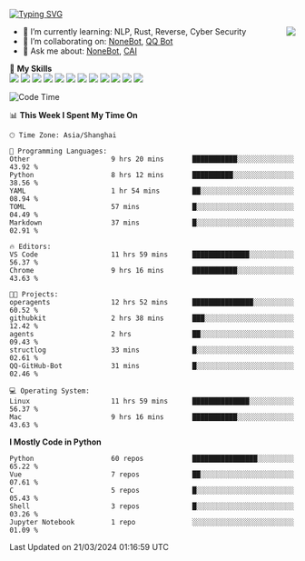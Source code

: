 [![Typing SVG](https://readme-typing-svg.herokuapp.com?size=25&duration=2500&color=8C43EA&vCenter=true&width=200&height=40&lines=Hi+there+%F0%9F%91%8B%F0%9F%8F%BB;I'm+yanyongyu)](https://git.io/typing-svg)

<a href="#">
  <img align="right" src="https://github-readme-stats.vercel.app/api?username=yanyongyu&count_private=true&show_icons=true&bg_color=15,f2f7fd,E0EAFC" />
</a>

- 🌱 I’m currently learning: NLP, Rust, Reverse, Cyber Security
- 👯 I’m collaborating on: [NoneBot](https://github.com/nonebot), [QQ Bot](https://github.com/Mrs4s/go-cqhttp)
- 💬 Ask me about: [NoneBot](https://github.com/nonebot), [CAI](https://github.com/cscs181/CAI)

🌟 **My Skills**  
![](https://img.shields.io/badge/-Python-3e74a2?style=flat-square&logo=Python&logoColor=fff)
![](https://img.shields.io/badge/-TypeScript-3178C6?style=flat-square&logo=TypeScript&logoColor=fff)
![](https://img.shields.io/badge/-Vue-4fc08d?style=flat-square&logo=Vue.js&logoColor=fff)
![](https://img.shields.io/badge/-React-2d98ce?style=flat-square&logo=React&logoColor=fff)
![](https://img.shields.io/badge/-FastAPI-009688?style=flat-square&logo=FastAPI&logoColor=fff)
![](https://img.shields.io/badge/-Linux-000000?style=flat-square&logo=Linux&logoColor=fff)
![](https://img.shields.io/badge/-Docker-2496ED?style=flat-square&logo=Docker&logoColor=fff)
![](https://img.shields.io/badge/-Kubernetes-326CE5?style=flat-square&logo=Kubernetes&logoColor=fff)
![](https://img.shields.io/badge/-GitHub%20Actions-2088FF?style=flat-square&logo=GitHubActions&logoColor=fff)
![](https://img.shields.io/badge/-PostgreSQL-4169E1?style=flat-square&logo=PostgreSQL&logoColor=fff)
![](https://img.shields.io/badge/-Redis-DC382D?style=flat-square&logo=Redis&logoColor=fff)
![](https://img.shields.io/badge/-MongoDB-47A248?style=flat-square&logo=MongoDB&logoColor=fff)

<!--START_SECTION:waka-->
![Code Time](http://img.shields.io/badge/Code%20Time-5%2C921%20hrs%2045%20mins-blue)

📊 **This Week I Spent My Time On** 

```text
🕑︎ Time Zone: Asia/Shanghai

💬 Programming Languages: 
Other                    9 hrs 20 mins       ███████████░░░░░░░░░░░░░░   43.92 % 
Python                   8 hrs 12 mins       ██████████░░░░░░░░░░░░░░░   38.56 % 
YAML                     1 hr 54 mins        ██░░░░░░░░░░░░░░░░░░░░░░░   08.94 % 
TOML                     57 mins             █░░░░░░░░░░░░░░░░░░░░░░░░   04.49 % 
Markdown                 37 mins             █░░░░░░░░░░░░░░░░░░░░░░░░   02.91 % 

🔥 Editors: 
VS Code                  11 hrs 59 mins      ██████████████░░░░░░░░░░░   56.37 % 
Chrome                   9 hrs 16 mins       ███████████░░░░░░░░░░░░░░   43.63 % 

🐱‍💻 Projects: 
operagents               12 hrs 52 mins      ███████████████░░░░░░░░░░   60.52 % 
githubkit                2 hrs 38 mins       ███░░░░░░░░░░░░░░░░░░░░░░   12.42 % 
agents                   2 hrs               ██░░░░░░░░░░░░░░░░░░░░░░░   09.43 % 
structlog                33 mins             █░░░░░░░░░░░░░░░░░░░░░░░░   02.61 % 
QQ-GitHub-Bot            31 mins             █░░░░░░░░░░░░░░░░░░░░░░░░   02.46 % 

💻 Operating System: 
Linux                    11 hrs 59 mins      ██████████████░░░░░░░░░░░   56.37 % 
Mac                      9 hrs 16 mins       ███████████░░░░░░░░░░░░░░   43.63 % 
```

**I Mostly Code in Python** 

```text
Python                   60 repos            ████████████████░░░░░░░░░   65.22 % 
Vue                      7 repos             ██░░░░░░░░░░░░░░░░░░░░░░░   07.61 % 
C                        5 repos             █░░░░░░░░░░░░░░░░░░░░░░░░   05.43 % 
Shell                    3 repos             █░░░░░░░░░░░░░░░░░░░░░░░░   03.26 % 
Jupyter Notebook         1 repo              ░░░░░░░░░░░░░░░░░░░░░░░░░   01.09 % 
```




 Last Updated on 21/03/2024 01:16:59 UTC
<!--END_SECTION:waka-->
